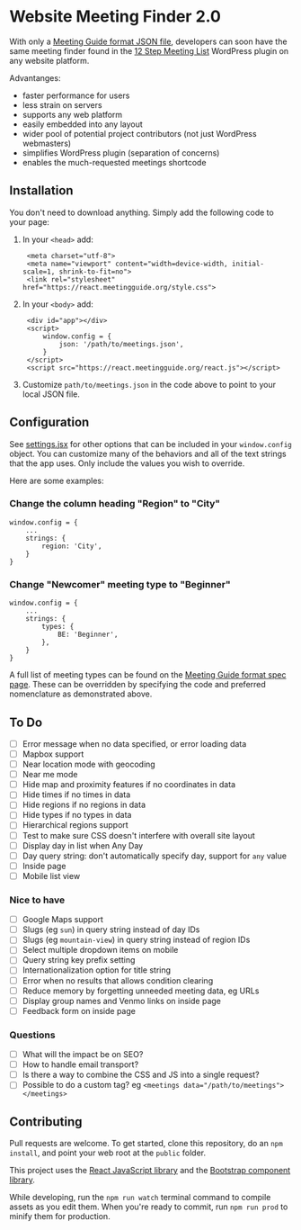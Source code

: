 # Website Meeting Finder 2.0

With only a [Meeting Guide format JSON file](https://github.com/meeting-guide/spec), developers can soon have the same meeting finder found in the [12 Step Meeting List](https://github.com/meeting-guide/12-step-meeting-list) WordPress plugin on any website platform. 

Advantanges:

* faster performance for users
* less strain on servers
* supports any web platform
* easily embedded into any layout
* wider pool of potential project contributors (not just WordPress webmasters)
* simplifies WordPress plugin (separation of concerns)
* enables the much-requested meetings shortcode

## Installation

You don't need to download anything. Simply add the following code to your page:

1. In your `<head>` add:

		<meta charset="utf-8">
		<meta name="viewport" content="width=device-width, initial-scale=1, shrink-to-fit=no">
		<link rel="stylesheet" href="https://react.meetingguide.org/style.css">


1. In your `<body>` add:
			
		<div id="app"></div>
		<script>
			window.config = {
				json: '/path/to/meetings.json',
			}
		</script>
		<script src="https://react.meetingguide.org/react.js"></script>

1. Customize `path/to/meetings.json` in the code above to point to your local JSON file.

## Configuration

See [settings.jsx](settings.jsx) for other options that can be included in your `window.config` object. You can customize many of the behaviors and all of the text strings that the app uses. Only include the values you wish to override.

Here are some examples:

### Change the column heading "Region" to "City"

	window.config = {
		...
		strings: {
			region: 'City',
		}
	}

### Change "Newcomer" meeting type to "Beginner"

	window.config = {
		...
		strings: {
			types: {
				BE: 'Beginner',
			},
		}
	}
	
A full list of meeting types can be found on the [Meeting Guide format spec page](https://github.com/meeting-guide/spec). These can be overridden by specifying the code and preferred nomenclature as demonstrated above.

## To Do

- [ ] Error message when no data specified, or error loading data
- [ ] Mapbox support
- [ ] Near location mode with geocoding
- [ ] Near me mode
- [ ] Hide map and proximity features if no coordinates in data
- [ ] Hide times if no times in data
- [ ] Hide regions if no regions in data
- [ ] Hide types if no types in data
- [ ] Hierarchical regions support
- [ ] Test to make sure CSS doesn't interfere with overall site layout
- [ ] Display day in list when Any Day
- [ ] Day query string: don't automatically specify day, support for `any` value
- [ ] Inside page
- [ ] Mobile list view

### Nice to have

- [ ] Google Maps support
- [ ] Slugs (eg `sun`) in query string instead of day IDs
- [ ] Slugs (eg `mountain-view`) in query string instead of region IDs
- [ ] Select multiple dropdown items on mobile
- [ ] Query string key prefix setting
- [ ] Internationalization option for title string
- [ ] Error when no results that allows condition clearing
- [ ] Reduce memory by forgetting unneeded meeting data, eg URLs
- [ ] Display group names and Venmo links on inside page
- [ ] Feedback form on inside page

### Questions

- [ ] What will the impact be on SEO?
- [ ] How to handle email transport?
- [ ] Is there a way to combine the CSS and JS into a single request?
- [ ] Possible to do a custom tag? eg `<meetings data="/path/to/meetings"></meetings>`

## Contributing

Pull requests are welcome. To get started, clone this repository, do an `npm install`, and point your web root at the `public` folder.

This project uses the [React JavaScript library](https://reactjs.org/) and the [Bootstrap component library](http://getbootstrap.com/).

While developing, run the `npm run watch` terminal command to compile assets as you edit them. When you're ready to commit, run `npm run prod` to minify them for production.